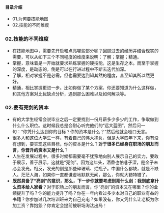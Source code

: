 #### 目录介绍
- 01.为何要技能地图
- 02.技能的不同维度




### 02.技能的不同维度
- 在技能地图中，需要先开启和点亮哪些部分呢？回顾过去的经历并结合现实的需要，可以从如下三个不同程度的维度来说明：了解；掌握；精通。
- 掌握，意味着是一开始就要求熟练掌握的硬技能，这是生存之本。而至于掌握的深度，是动态的，倒是可以在行进过程中不断去迭代加深。
- 了解，相对掌握不是必需，但也需要达到知其然的程度，甚至知其所以然更好。
- 精通，相比掌握更进一步。比如你做了某个方案，你还要知道为什么这样做，和其他方案对比优缺点分析，遇到那么困难以及如何解决等。







### 02.要有亮剑的资本
- 有的大学生经常会说毕业之后一定要找到一份月薪多少多少的工作，争取做到什么什么职位。这时候我总是会耐心听完他们的“远大蓝图”，然后问一句：“你凭什么达到你的目标？你的资本是什么？”然后他就会哑口无言。　
- 很多人和这位大学生一样，有着自己的伟大抱负，但是大学四年下来，你有没有想到，要实现这些目标，你的资本是什么？**对于很多已经身在职场的朋友而言，你晋升的资本又是什么**？　　
- 人生在发展过程中，很多时候都需要毫不犹豫地向别人展示自己的实力，要敢于展示，善于展示，这就是“亮剑”。因为这年头，酒香也怕巷子深，是金子未必会发光。相反，发光的倒是那些碎玻璃、烂瓶子。中国什么都缺，就是不缺人。茫茫人海，如果你一直都谦虚地默默无闻，那么，你就大错特错了。　
- **既然具备了“亮剑”的意识，那么，下一步你就要考虑到亮什么剑：我到底拿什么资本给人家看**？对于职场上的朋友而言，你“亮剑”的资本又在哪里？你的业绩提升了吗？你的能力提升了吗？你在一年内看过多少本对自己的职业有益的书籍？你参加过几次培训班来为自己充电？如果没有，你又凭什么让老板为你加工资？靠抱怨？你肯定会提前被职场淘汰出局！













